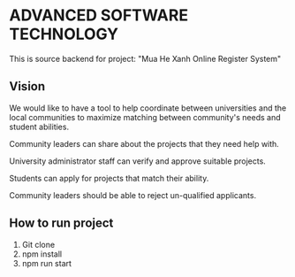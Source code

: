 # ADVANCED SOFTWARE TECHNOLOGY
This is source backend for project: "Mua He Xanh Online Register System" 

## Vision
We would like to have a tool to help coordinate between universities and the local communities to maximize matching between community's needs and student abilities.

Community leaders can share about the projects that they need help with.

University administrator staff can verify and approve suitable projects.

Students can apply for projects that match their ability.

Community leaders should be able to reject un-qualified applicants.

## How to run project 
1. Git clone 
2. npm install
3. npm run start
